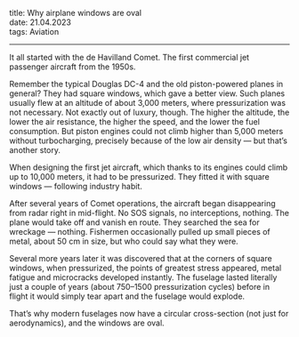 title: Why airplane windows are oval  
date: 21.04.2023  
tags: Aviation  

---

It all started with the de Havilland Comet. The first commercial jet passenger aircraft from the 1950s.  

Remember the typical Douglas DC-4 and the old piston-powered planes in general? They had square windows, which gave a better view. Such planes usually flew at an altitude of about 3,000 meters, where pressurization was not necessary. Not exactly out of luxury, though. The higher the altitude, the lower the air resistance, the higher the speed, and the lower the fuel consumption. But piston engines could not climb higher than 5,000 meters without turbocharging, precisely because of the low air density — but that’s another story.  

When designing the first jet aircraft, which thanks to its engines could climb up to 10,000 meters, it had to be pressurized. They fitted it with square windows — following industry habit.  

After several years of Comet operations, the aircraft began disappearing from radar right in mid-flight. No SOS signals, no interceptions, nothing. The plane would take off and vanish en route. They searched the sea for wreckage — nothing. Fishermen occasionally pulled up small pieces of metal, about 50 cm in size, but who could say what they were.  

Several more years later it was discovered that at the corners of square windows, when pressurized, the points of greatest stress appeared, metal fatigue and microcracks developed instantly. The fuselage lasted literally just a couple of years (about 750–1500 pressurization cycles) before in flight it would simply tear apart and the fuselage would explode.  

That’s why modern fuselages now have a circular cross-section (not just for aerodynamics), and the windows are oval.  
